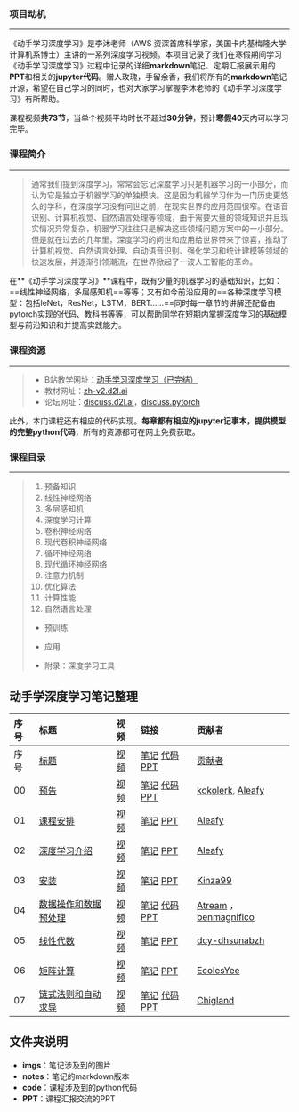 ### 项目动机

---

《动手学习深度学习》是李沐老师（AWS 资深首席科学家，美国卡内基梅隆大学计算机系博士）主讲的一系列深度学习视频。本项目记录了我们在寒假期间学习《动手学习深度学习》过程中记录的详细**markdown**笔记、定期汇报展示用的**PPT**和相关的**jupyter代码**。赠人玫瑰，手留余香，我们将所有的**markdown**笔记开源，希望在自己学习的同时，也对大家学习掌握李沐老师的《动手学习深度学习》有所帮助。

课程视频**共73节**，当单个视频平均时长不超过**30分钟**，预计**寒假40**天内可以学习完毕。

### 课程简介

---

> 通常我们提到深度学习，常常会忘记深度学习只是机器学习的一小部分，而认为它是独立于机器学习的单独模块。这是因为机器学习作为一门历史更悠久的学科，在深度学习没有问世之前，在现实世界的应用范围很窄。在语音识别、计算机视觉、自然语言处理等领域，由于需要大量的领域知识并且现实情况异常复杂，机器学习往往只是解决这些领域问题方案中的一小部分。但是就在过去的几年里，深度学习的问世和应用给世界带来了惊喜，推动了计算机视觉、自然语言处理、自动语音识别、强化学习和统计建模等领域的快速发展，并逐渐引领潮流，在世界掀起了一波人工智能的革命。

在**《动手学习深度学习》**课程中，既有少量的机器学习的基础知识，比如：==线性神经网络，多层感知机==等等；又有如今前沿应用的==各种深度学习模型：包括leNet，ResNet，LSTM，BERT……==同时每一章节的讲解还配备由pytorch实现的代码、教科书等等，可以帮助同学在短期内掌握深度学习的基础模型与前沿知识和并提高实践能力。

### 课程资源

---

>- B站教学网址：[动手学习深度学习（已完结）](https://space.bilibili.com/1567748478/channel/seriesdetail?sid=358497)
>- 教材网址：[zh-v2.d2l.ai](https://zh-v2.d2l.ai)
>- 论坛网址：[discuss.d2l.ai](https://discuss.d2l.ai/c/chinese-version/16)，[discuss.pytorch](https://discuss.pytorch.org)

此外，本门课程还有相应的代码实现。**每章都有相应的jupyter记事本，提供模型的完整python代码**，所有的资源都可在网上免费获取。



### 课程目录

---

>1. 预备知识
>2. 线性神经网络
>3. 多层感知机
>4. 深度学习计算
>5. 卷积神经网络
>6. 现代卷积神经网络
>7. 循环神经网络
>8. 现代循环神经网络
>9. 注意力机制
>10. 优化算法
>11. 计算性能
>12. 自然语言处理
>    - 预训练
>    - 应用
>
>- 附录：深度学习工具




## 动手学深度学习笔记整理
| 序号 | 标题 | 视频 | 链接 |贡献者 |
| :----| :---- | :----| :---- | :---- |
| 序号 | [标题](笔记链接网址) | [视频](b站视频网址) | [笔记](笔记链接) [代码](代码链接) [PPT](PPT链接)| [贡献者](贡献者主页网址) |
| 00 | [预告](https://github.com/MLNLP-World/DeepLearning-MuLi-Notes/blob/main/notes/00-%E9%A2%84%E5%91%8A.md) | [视频](https://www.bilibili.com/video/BV1if4y147hS?spm_id_from=333.999.0.0) | [笔记](https://github.com/MLNLP-World/DeepLearning-MuLi-Notes/blob/main/notes/00-%E9%A2%84%E5%91%8A.md) [代码](https://github.com/yizhen20133868/DeepLearning-MuLi-Notes/blob/main/code/code_demo.py) [PPT](https://github.com/MLNLP-World/DeepLearning-MuLi-Notes/blob/main/ppt/ppt_demo) | [kokolerk](https://github.com/kokolerk), [Aleafy](https://github.com/Aleafy) |
| 01 | [课程安排](notes/01-%E8%AF%BE%E7%A8%8B%E5%AE%89%E6%8E%92.md) | [视频](https://www.bilibili.com/video/BV1oX4y137bC?spm_id_from=333.999.0.0) | [笔记](https://github.com/MLNLP-World/DeepLearning-MuLi-Notes/blob/main/notes/01-%E8%AF%BE%E7%A8%8B%E5%AE%89%E6%8E%92.md)  [PPT](https://github.com/MLNLP-World/DeepLearning-MuLi-Notes/blob/main/ppt/00-02.%E9%A2%84%E5%91%8A%E3%80%81%E5%AE%89%E6%8E%92%E5%92%8C%E4%BB%8B%E7%BB%8D.pptx)| [Aleafy](https://github.com/Aleafy) |
| 02 | [深度学习介绍](https://github.com/MLNLP-World/DeepLearning-MuLi-Notes/blob/main/notes/02-%E6%B7%B1%E5%BA%A6%E5%AD%A6%E4%B9%A0%E4%BB%8B%E7%BB%8D.md) | [视频](https://www.bilibili.com/video/BV1J54y187f9?spm_id_from=333.999.0.0) | [笔记](https://github.com/MLNLP-World/DeepLearning-MuLi-Notes/blob/main/notes/02-%E6%B7%B1%E5%BA%A6%E5%AD%A6%E4%B9%A0%E4%BB%8B%E7%BB%8D.md)  [PPT](https://github.com/MLNLP-World/DeepLearning-MuLi-Notes/blob/main/ppt/00-02.%E9%A2%84%E5%91%8A%E3%80%81%E5%AE%89%E6%8E%92%E5%92%8C%E4%BB%8B%E7%BB%8D.pptx)| [Aleafy](https://github.com/Aleafy) |
| 03 | [安装](https://github.com/kinza99/DeepLearning-MuLi-Notes/blob/main/notes/03-安装.md) | [视频](https://www.bilibili.com/video/BV18p4y1h7Dr) | [笔记](https://github.com/kinza99/DeepLearning-MuLi-Notes/blob/main/notes/03-安装.md)  [PPT](https://courses.d2l.ai/zh-v2/assets/pdfs/part-0_3.pdf)| [Kinza99](https://github.com/kinza99) |
| 04 | [数据操作和数据预处理](notes/04-%E6%95%B0%E6%8D%AE%E8%AF%BB%E5%8F%96%E5%92%8C%E6%93%8D%E4%BD%9C.md) | [视频](https://www.bilibili.com/video/BV1CV411Y7i4?spm_id_from=333.999.0.0) | [笔记](notes/04-%E6%95%B0%E6%8D%AE%E8%AF%BB%E5%8F%96%E5%92%8C%E6%93%8D%E4%BD%9C.md) [代码](code/04-%E6%95%B0%E6%8D%AE%E8%AF%BB%E5%8F%96%E5%92%8C%E6%93%8D%E4%BD%9C) [PPT](ppt/04%E6%95%B0%E6%8D%AE%E6%93%8D%E4%BD%9C%E5%92%8C%E6%95%B0%E6%8D%AE%E9%A2%84%E5%A4%84%E7%90%86%E6%80%BB%E7%BB%93%EF%BC%88%E5%BC%A0%E5%8D%9A%E9%91%AB%EF%BC%89.pptx)| [Atream](https://github.com/Atream) ，[benmagnifico](https://github.com/benmagnifico)|
| 05 | [线性代数](notes/05-%E7%BA%BF%E6%80%A7%E4%BB%A3%E6%95%B0.md) | [视频](https://www.bilibili.com/video/BV1eK4y1U7Qy?spm_id_from=333.999.0.0) | [笔记](notes/05-%E7%BA%BF%E6%80%A7%E4%BB%A3%E6%95%B0.md) [PPT](notes/05-05-%E7%BA%BF%E6%80%A7%E4%BB%A3%E6%95%B0.md.md)| [dcy-dhsunabzh](https://github.com/dcy-dhsunabzh) |
| 06 | [矩阵计算](notes/06-%E7%9F%A9%E9%98%B5%E8%AE%A1%E7%AE%97.md) | [视频](https://www.bilibili.com/video/BV1eZ4y1w7PY?spm_id_from=333.999.0.0) | [笔记](notes/06-%E7%9F%A9%E9%98%B5%E8%AE%A1%E7%AE%97.md)  [PPT](ppt/06-%E7%9F%A9%E9%98%B5%E8%AE%A1%E7%AE%97.pdf)| [EcolesYee](https://github.com/EcolesYee) |
| 07 | [链式法则和自动求导](https://github.com/MLNLP-World/DeepLearning-MuLi-Notes/blob/main/notes/07-%E8%87%AA%E5%8A%A8%E6%B1%82%E5%AF%BC.md) | [视频](https://www.bilibili.com/video/BV1KA411N7Px?spm_id_from=333.999.0.0) | [笔记](https://github.com/MLNLP-World/DeepLearning-MuLi-Notes/blob/main/notes/07-%E8%87%AA%E5%8A%A8%E6%B1%82%E5%AF%BC.md) [代码](https://github.com/MLNLP-World/DeepLearning-MuLi-Notes/blob/main/code/07-%E8%87%AA%E5%8A%A8%E6%B1%82%E5%AF%BC.py) [PPT](ppt/04%E6%95%B0%E6%8D%AE%E6%93%8D%E4%BD%9C%E5%92%8C%E6%95%B0%E6%8D%AE%E9%A2%84%E5%A4%84%E7%90%86%E6%80%BB%E7%BB%93%EF%BC%88%E5%BC%A0%E5%8D%9A%E9%91%AB%EF%BC%89.pptx)| [Chigland](https://github.com/Chigland)|


## 文件夹说明
- **imgs**：笔记涉及到的图片
- **notes**：笔记的markdown版本
- **code**：课程涉及到的python代码
- **PPT**：课程汇报交流的PPT
